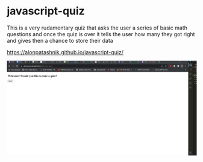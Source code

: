 # javascript-quiz

This is a very rudamentary quiz that asks the user a series of basic math questions and once the quiz is over
it tells the user how many they got right and gives then a chance to store their data

https://alonpatashnik.github.io/javascript-quiz/

![Homepage](/Screenshot%202022-06-30%20140745.png)